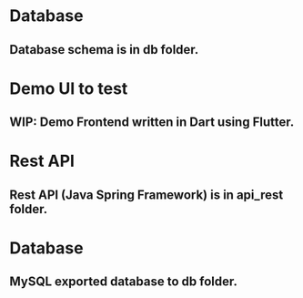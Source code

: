 # Database
## Database schema is in db folder.

# Demo UI to test
## WIP: Demo Frontend written in Dart using Flutter.

# Rest API
## Rest API (Java Spring Framework) is in api_rest folder.


# Database
## MySQL exported database to db folder.
